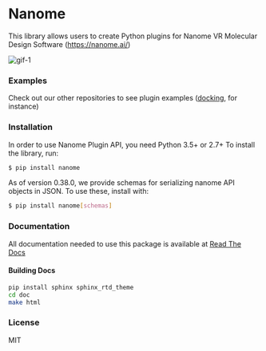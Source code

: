 # Nanome

This library allows users to create Python plugins for Nanome VR Molecular Design Software (https://nanome.ai/)

![gif-1](https://media.giphy.com/media/RfZhOVwyp4GS8tBbNr/giphy-downsized.gif)


### Examples

Check out our other repositories to see plugin examples ([docking](https://github.com/nanome-ai/plugin-docking), for instance)

### Installation

In order to use Nanome Plugin API, you need Python 3.5+ or 2.7+
To install the library, run:

```sh
$ pip install nanome
```

As of version 0.38.0, we provide schemas for serializing nanome API objects in JSON. To use these, install with:
```sh
$ pip install nanome[schemas]
```

### Documentation

All documentation needed to use this package is available at [Read The Docs](https://nanome.readthedocs.io/en/latest/)

#### Building Docs
```sh
pip install sphinx sphinx_rtd_theme
cd doc
make html
```

### License

MIT